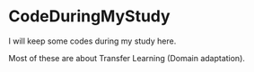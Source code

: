 # CodeDuringMyStudy

I will keep some codes during my study here.

Most of these are about Transfer Learning (Domain adaptation).
